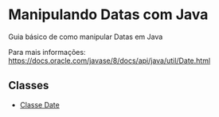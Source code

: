 # Manipulando Datas com Java

Guia básico de como manipular Datas em Java

Para mais informações: https://docs.oracle.com/javase/8/docs/api/java/util/Date.html

## Classes

* [Classe Date](https://github.com/kauassilva/Manipulating-Dates-with-Java/tree/main/Manipulating-Dates-with-Java/src/javaDate)
